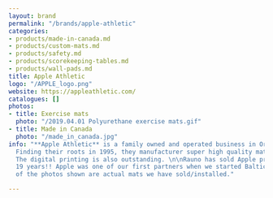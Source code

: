 ```yaml
---
layout: brand
permalink: "/brands/apple-athletic"
categories:
- products/made-in-canada.md
- products/custom-mats.md
- products/safety.md
- products/scorekeeping-tables.md
- products/wall-pads.md
title: Apple Athletic
logo: "/APPLE_logo.png"
website: https://appleathletic.com/
catalogues: []
photos:
- title: Exercise mats
  photo: "/2019.04.01 Polyurethane exercise mats.gif"
- title: Made in Canada
  photo: "/made_in_canada.jpg"
info: "**Apple Athletic** is a family owned and operated business in Orillia, Ontario.
  Finding their roots in 1995, they manufacturer super high quality mats of all sorts.
  The digital printing is also outstanding. \n\nRauno has sold Apple products for
  19 years!! Apple was one of our first partners when we started Baltic Athletics.\n\nAll
  of the photos shown are actual mats we have sold/installed."

---
```

